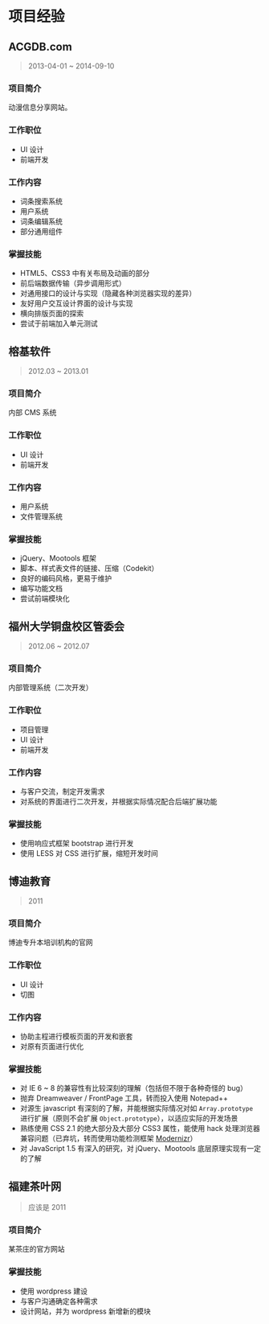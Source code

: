 项目经验
========

## ACGDB.com

> 2013-04-01 ~ 2014-09-10

### 项目简介

动漫信息分享网站。

### 工作职位

* UI 设计
* 前端开发

### 工作内容

* 词条搜索系统
* 用户系统
* 词条编辑系统
* 部分通用组件

### 掌握技能

* HTML5、CSS3 中有关布局及动画的部分
* 前后端数据传输（异步调用形式）
* 对通用接口的设计与实现（隐藏各种浏览器实现的差异）
* 友好用户交互设计界面的设计与实现
* 横向排版页面的探索
* 尝试于前端加入单元测试

## 榕基软件

> 2012.03 ~ 2013.01

### 项目简介

内部 CMS 系统

### 工作职位

* UI 设计
* 前端开发

### 工作内容

* 用户系统
* 文件管理系统

### 掌握技能

* jQuery、Mootools 框架
* 脚本、样式表文件的链接、压缩（Codekit）
* 良好的编码风格，更易于维护
* 编写功能文档
* 尝试前端模块化


## 福州大学铜盘校区管委会

> 2012.06 ~ 2012.07

### 项目简介

内部管理系统（二次开发）

### 工作职位

* 项目管理
* UI 设计
* 前端开发

### 工作内容

* 与客户交流，制定开发需求
* 对系统的界面进行二次开发，并根据实际情况配合后端扩展功能

### 掌握技能

* 使用响应式框架 bootstrap 进行开发
* 使用 LESS 对 CSS 进行扩展，缩短开发时间

## 博迪教育

> 2011

### 项目简介

博迪专升本培训机构的官网

### 工作职位

* UI 设计
* 切图

### 工作内容

* 协助主程进行模板页面的开发和嵌套
* 对原有页面进行优化

### 掌握技能

* 对 IE 6 ~ 8 的兼容性有比较深刻的理解（包括但不限于各种奇怪的 bug）
* 抛弃 Dreamweaver / FrontPage 工具，转而投入使用 Notepad++
* 对源生 javascript 有深刻的了解，并能根据实际情况对如 `Array.prototype` 进行扩展（原则不会扩展 `Object.prototype`），以适应实际的开发场景
* 熟练使用 CSS 2.1 的绝大部分及大部分 CSS3 属性，能使用 hack 处理浏览器兼容问题（已弃坑，转而使用功能检测框架 [Modernizr](http://modernizr.com/)）
* 对 JavaScript 1.5 有深入的研究，对 jQuery、Mootools 底层原理实现有一定的了解

## 福建茶叶网

> 应该是 2011

### 项目简介

某茶庄的官方网站

### 掌握技能

* 使用 wordpress 建设
* 与客户沟通确定各种需求
* 设计网站，并为 wordpress 新增新的模块